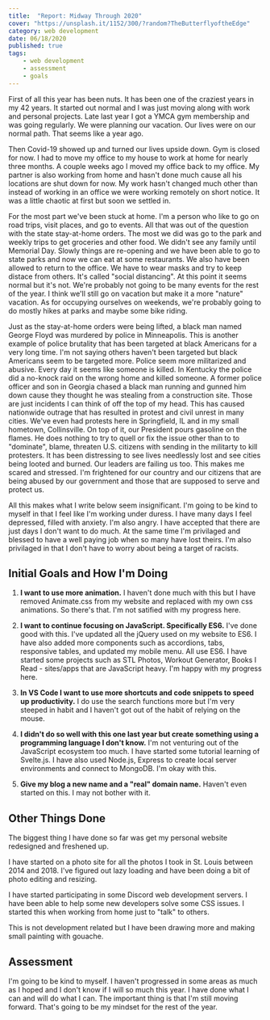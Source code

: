 ```yaml
---
title:  "Report: Midway Through 2020"
cover: "https://unsplash.it/1152/300/?random?TheButterflyoftheEdge"
category: web development
date: 06/18/2020
published: true
tags:
    - web development
    - assessment
    - goals
---
```


First of all this year has been nuts. It has been one of the craziest years in my 42 years. It started out normal and I was just moving along with work and personal projects. Late last year I got a YMCA gym membership and was going regularly. We were planning our vacation. Our lives were on our normal path. That seems like a year ago.

Then Covid-19 showed up and turned our lives upside down. Gym is closed for now. I had to move my office to my house to work at home for nearly three months. A couple weeks ago I moved my office back to my office. My partner is also working from home and hasn't done much cause all his locations are shut down for now. My work hasn't changed much other than instead of working in an office we were working remotely on short notice. It was a little chaotic at first but soon we settled in.

For the most part we've been stuck at home. I'm a person who like to go on road trips, visit places, and go to events. All that was out of the question with the state stay-at-home orders. The most we did was go to the park and weekly trips to get groceries and other food. We didn't see any family until Memorial Day. Slowly things are re-opening and we have been able to go to state parks and now we can eat at some restaurants. We also have been allowed to return to the office. We have to wear masks and try to keep distace from others. It's called "social distancing". At this point it seems normal but it's not. We're probably not going to be many events for the rest of the year. I think we'll still go on vacation but make it a more "nature" vacation. As for occupying ourselves on weekends, we're probably going to do mostly hikes at parks and maybe some bike riding. 

Just as the stay-at-home orders were being lifted, a black man named George Floyd was murdered by police in Minneapolis. This is another example of police brutality that has been targeted at black Americans for a very long time. I'm not saying others haven't been targeted but black Americans seem to be targeted more. Police seem more militarized and abusive. Every day it seems like someone is killed. In Kentucky the police did a no-knock raid on the wrong home and killed someone. A former police officer and son in Georgia chased a black man running and gunned him down cause they thought he was stealing from a construction site. Those are just incidents I can think of off the top of my head. This has caused nationwide outrage that has resulted in protest and civil unrest in many cities. We've even had protests here in Springfield, IL and in my small hometown, Collinsville. On top of it, our President pours gasoline on the flames. He does nothing to try to quell or fix the issue other than to to "dominate", blame, threaten U.S. citizens with sending in the militarty to kill protesters. It has been distressing to see lives needlessly lost and see cities being looted and burned. Our leaders are failing us too. This makes me scared and stressed. I'm frightened for our country and our citizens that are being abused by our government and those that are supposed to serve and protect us.

All this makes what I write below seem insignificant. I'm going to be kind to myself in that I feel like I'm working under duress. I have many days I feel depressed, filled with anxiety. I'm also angry. I have accepted that there are just days I don't want to do much. At the same time I'm privilaged and blessed to have a well paying job when so many have lost theirs. I'm also privilaged in that I don't have to worry about being a target of racists. 

## Initial Goals and How I'm Doing

1. <strong>I want to use more animation.</strong> I haven't done much with this but I have removed Animate.css from my website and replaced with my own css animations. So there's that. I'm not satified with my progress here.

2. <strong>I want to continue focusing on JavaScript. Specifically ES6.</strong> I've done good with this. I've updated all the jQuery used on my website to ES6. I have also added more components such as accordions, tabs, responsive tables, and updated my mobile menu. All use ES6. I have started some projects such as STL Photos, Workout Generator, Books I Read - sites/apps that are JavaScript heavy. I'm happy with my progress here.

3. <strong>In VS Code I want to use more shortcuts and code snippets to speed up productivity.</strong> I do use the search functions more but I'm very steeped in habit and I haven't got out of the habit of relying on the mouse.

4. <strong>I didn't do so well with this one last year but create something using a programming language I don't know.</strong> I'm not venturing out of the JavaScript ecosystem too much. I have started some tutorial learning of Svelte.js. I have also used Node.js, Express to create local server environments and connect to MongoDB. I'm okay with this.

5. <strong>Give my blog a new name and a "real" domain name.</strong> Haven't even started on this. I may not bother with it.

## Other Things Done

The biggest thing I have done so far was get my personal website redesigned and freshened up. 

I have started on a photo site for all the photos I took in St. Louis between 2014 and 2018. I've figured out lazy loading and have been doing a bit of photo editing and resizing.

I have started participating in some Discord web development servers. I have been able to help some new developers solve some CSS issues. I started this when working from home just to "talk" to others.

This is not development related but I have been drawing more and making small painting with gouache.

## Assessment

I'm going to be kind to myself. I haven't progressed in some areas as much as I hoped and I don't know if I will so much this year. I have done what I can and will do what I can. The important thing is that I'm still moving forward. That's going to be my mindset for the rest of the year. 